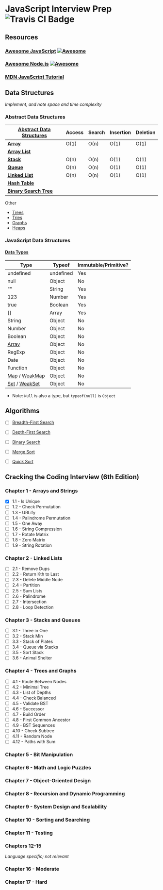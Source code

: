 # JavaScript Interview Prep ![Travis CI Badge](https://travis-ci.org/shanemileham/js-interview-prep.svg?branch=master)

## Resources
### [Awesome JavaScript](https://github.com/sorrycc/awesome-javascript) [![Awesome](https://cdn.rawgit.com/sindresorhus/awesome/d7305f38d29fed78fa85652e3a63e154dd8e8829/media/badge.svg)](https://github.com/sindresorhus/awesome)
### [Awesome Node.js](https://github.com/sindresorhus/awesome-nodejs) [![Awesome](https://cdn.rawgit.com/sindresorhus/awesome/d7305f38d29fed78fa85652e3a63e154dd8e8829/media/badge.svg)](https://github.com/sindresorhus/awesome)
### [MDN JavaScript Tutorial](https://developer.mozilla.org/en-US/docs/Web/JavaScript)

## Data Structures
_Implement, and note space and time complexity_

### Abstract Data Structures
[Abstract Data Structures](https://en.wikipedia.org/wiki/List_of_data_structures)|Access|Search|Insertion|Deletion
---|---|---|---|---
[**Array**](https://en.wikipedia.org/wiki/Array_data_structure)|O(1)|O(n)|O(1)|O(1)
[**Array List**](https://en.wikipedia.org/wiki/Dynamic_array)||||
[**Stack**](https://en.wikipedia.org/wiki/Stack_(abstract_data_type))|O(n)|O(n)|O(1)|O(1)
[**Queue**](https://en.wikipedia.org/wiki/Queue_(abstract_data_type))|O(n)|O(n)|O(1)|O(1)
[**Linked List**](https://en.wikipedia.org/wiki/Linked_list)|O(n)|O(n)|O(1)|O(1)
[**Hash Table**](https://en.wikipedia.org/wiki/Hash_table)||||
[**Binary Search Tree**](https://en.wikipedia.org/wiki/Binary_search_tree)||||

Other
- [Trees](https://en.wikipedia.org/wiki/Tree_(data_structure))
- [Tries](https://en.wikipedia.org/wiki/Trie)
- [Graphs](https://en.wikipedia.org/wiki/Graph_(abstract_data_type))
- [Heaps](https://en.wikipedia.org/wiki/Heap_(data_structure))

### JavaScript Data Structures

#### [Data Types](https://developer.mozilla.org/en-US/docs/Web/JavaScript/Data_structures)

Type|Typeof|Immutable/Primitive?
---|---|---
undefined|undefined|Yes
null|Object|No
""|String|Yes
123|Number|Yes
true|Boolean|Yes
[]|Array|Yes
String|Object|No
Number|Object|No
Boolean|Object|No
[Array](https://developer.mozilla.org/en-US/docs/Web/JavaScript/Reference/Global_Objects/Array)|Object|No
RegExp|Object|No
Date|Object|No
Function|Object|No
[Map](https://developer.mozilla.org/en-US/docs/Web/JavaScript/Reference/Global_Objects/Map) / [WeakMap](https://developer.mozilla.org/en-US/docs/Web/JavaScript/Reference/Global_Objects/WeakMap)|Object|No
[Set](https://developer.mozilla.org/en-US/docs/Web/JavaScript/Reference/Global_Objects/Set) / [WeakSet](https://developer.mozilla.org/en-US/docs/Web/JavaScript/Reference/Global_Objects/WeakSet)|Object|No
* Note: `Null` is also a type, but `typeof(null)` is `Object`


## Algorithms
- [ ] [Breadth-First Search](https://en.wikipedia.org/wiki/Breadth-first_search)
- [ ] [Depth-First Search](https://en.wikipedia.org/wiki/Depth-first_search)
- [ ] [Binary Search](https://en.wikipedia.org/wiki/Binary_search_algorithm)
- [ ] [Merge Sort](https://en.wikipedia.org/wiki/Merge_sort)
- [ ] [Quick Sort](https://en.wikipedia.org/wiki/Quicksort)



## Cracking the Coding Interview (6th Edition)

### Chapter 1 - Arrays and Strings
- [x] 1.1 - Is Unique
- [ ] 1.2 - Check Permutation
- [ ] 1.3 - URLify
- [ ] 1.4 - Palindrome Permutation
- [ ] 1.5 - One Away
- [ ] 1.6 - String Compression
- [ ] 1.7 - Rotate Matrix
- [ ] 1.8 - Zero Matrix
- [ ] 1.9 - String Rotation

### Chapter 2 - Linked Lists
- [ ] 2.1 - Remove Dups
- [ ] 2.2 - Return Kth to Last
- [ ] 2.3 - Delete Middle Node
- [ ] 2.4 - Partition
- [ ] 2.5 - Sum Lists
- [ ] 2.6 - Palindrome
- [ ] 2.7 - Intersection
- [ ] 2.8 - Loop Detection

### Chapter 3 - Stacks and Queues
- [ ] 3.1 - Three in One
- [ ] 3.2 - Stack Min
- [ ] 3.3 - Stack of Plates
- [ ] 3.4 - Queue via Stacks
- [ ] 3.5 - Sort Stack
- [ ] 3.6 - Animal Shelter

### Chapter 4 - Trees and Graphs
- [ ] 4.1 - Route Between Nodes
- [ ] 4.2 - Minimal Tree
- [ ] 4.3 - List of Depths
- [ ] 4.4 - Check Balanced
- [ ] 4.5 - Validate BST
- [ ] 4.6 - Successor
- [ ] 4.7 - Build Order
- [ ] 4.8 - First Common Ancestor
- [ ] 4.9 - BST Sequences
- [ ] 4.10 - Check Subtree
- [ ] 4.11 - Random Node
- [ ] 4.12 - Paths with Sum

### Chapter 5 - Bit Manipulation

### Chapter 6 - Math and Logic Puzzles

### Chapter 7 - Object-Oriented Design

### Chapter 8 - Recursion and Dynamic Programming

### Chapter 9 - System Design and Scalability

### Chapter 10 - Sorting and Searching

### Chapter 11 - Testing

### Chapters 12-15
_Language specific; not relevant_

### Chapter 16 - Moderate

### Chapter 17 - Hard
